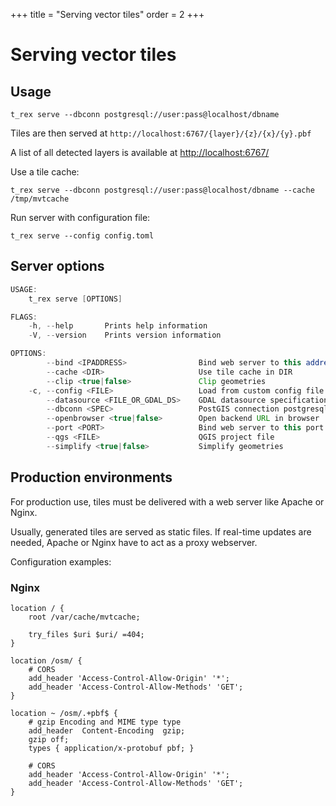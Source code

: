 +++
title = "Serving vector tiles"
order = 2
+++

Serving vector tiles
====================

Usage
-----

    t_rex serve --dbconn postgresql://user:pass@localhost/dbname

Tiles are then served at `http://localhost:6767/{layer}/{z}/{x}/{y}.pbf`

A list of all detected layers is available at [http://localhost:6767/](http://localhost:6767/)

Use a tile cache:

    t_rex serve --dbconn postgresql://user:pass@localhost/dbname --cache /tmp/mvtcache

Run server with configuration file:

    t_rex serve --config config.toml


Server options
--------------

```java
USAGE:
    t_rex serve [OPTIONS]

FLAGS:
    -h, --help       Prints help information
    -V, --version    Prints version information

OPTIONS:
        --bind <IPADDRESS>                Bind web server to this address (0.0.0.0 for all)
        --cache <DIR>                     Use tile cache in DIR
        --clip <true|false>               Clip geometries
    -c, --config <FILE>                   Load from custom config file
        --datasource <FILE_OR_GDAL_DS>    GDAL datasource specification
        --dbconn <SPEC>                   PostGIS connection postgresql://USER@HOST/DBNAME
        --openbrowser <true|false>        Open backend URL in browser
        --port <PORT>                     Bind web server to this port
        --qgs <FILE>                      QGIS project file
        --simplify <true|false>           Simplify geometries
```


Production environments
-----------------------

For production use, tiles must be delivered with a web server like Apache or Nginx.

Usually, generated tiles are served as static files. If real-time updates are needed, Apache or Nginx have to act as a proxy webserver.

Configuration examples:

### Nginx

```
location / {
    root /var/cache/mvtcache;

    try_files $uri $uri/ =404;
}

location /osm/ {
    # CORS
    add_header 'Access-Control-Allow-Origin' '*';
    add_header 'Access-Control-Allow-Methods' 'GET';
}

location ~ /osm/.+pbf$ {
    # gzip Encoding and MIME type type
    add_header  Content-Encoding  gzip;
    gzip off;
    types { application/x-protobuf pbf; }

    # CORS
    add_header 'Access-Control-Allow-Origin' '*';
    add_header 'Access-Control-Allow-Methods' 'GET';
}
```
